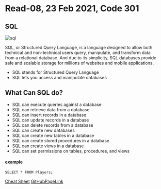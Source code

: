 # Read-08, 23 Feb 2021, Code 301

## SQL
![sql](https://www.tutorialrepublic.com/lib/images/sql-illustration.png)

SQL, or Structured Query Language, is a language designed to allow both technical and non-technical users query, manipulate, and transform data from a relational database. And due to its simplicity, SQL databases provide safe and scalable storage for millions of websites and mobile applications.

-   SQL stands for Structured Query Language
-   SQL lets you access and manipulate databases

## What Can SQL do?

-   SQL can execute queries against a database
-   SQL can retrieve data from a database
-   SQL can insert records in a database
-   SQL can update records in a database
-   SQL can delete records from a database
-   SQL can create new databases
-   SQL can create new tables in a database
-   SQL can create stored procedures in a database
-   SQL can create views in a database
-   SQL can set permissions on tables, procedures, and views

#### example

```SELECT * FROM Players;```

[Cheat Sheet](http://www.cheat-sheets.org/sites/sql.su/)
[GitHubPageLink](https://omar-tarawneh.github.io/reading-notes/reading-notes-code301/read-07)
